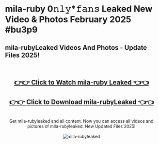 # mila-ruby 0𝚗𝚕𝚢*𝚏𝚊𝚗𝚜 Leaked New Video & Photos February 2025 #bu3p9

<h2>mila-rubyLeaked Videos And Photos - Update Files 2025!</h2>
<br>
<div align="center">
<h2><a href="https://mediaupload.pro?title=mila-ruby&ref=11F" rel="nofollow">👉👉 Click to Watch mila-ruby Leaked 👈👈</a></h2>
<h2><a href="https://mediaupload.pro?title=mila-ruby&ref=11F" rel="nofollow">👉👉 Click to Download mila-rubyLeaked 👈👈</a></h2>
<br>
Get mila-rubyleaked and all content. Now you can access all videos and pictures of mila-rubyleaked. New Updated Files 2025!
<br>
<br>
<a href="https://mediaupload.pro?title=mila-ruby&ref=11F" rel="nofollow" data-target="animated-image.originalLink"><img src="https://i.ibb.co/Gkj2r4b/banner.png" alt="mila-rubyleaked" style="max-width: 100%; display: inline-block;" data-target="animated-image.originalImage"></a>
</div>
<br>

